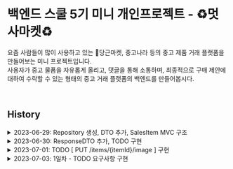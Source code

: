 # **백엔드 스쿨 5기 미니 개인프로젝트 - ♻️멋사마켓♻️**


요즘 사람들이 많이 사용하고 있는 🥕당근마켓, 중고나라 등의 중고 제품 거래 플랫폼을 만들어보는 미니 프로젝트입니다.<br>
사용자가 중고 물품을 자유롭게 올리고, 댓글을 통해 소통하며, 최종적으로 구매 제안에 대하여 수락할 수 있는 형태의 중고 거래 플랫폼의 백엔드를 만들어봅시다.

<br>

## History

<details>
<summary>2023-06-29: Repository 생성, DTO 추가, SalesItem MVC 구조 </summary>
<div markdown="1">

### 2023-06-29
**Create**: Git Repository - 'MiniProject_Basic_LimHyoungTaek'<br>

> ### dependencies
>   - Spring Web
>   - Spring Boot DevTools
>   - Spring Data JPA
>   - Lombok
>   - Sqlite

**Add**:
> - DTO(SalesItem, Negotiation, Comment)
> - Controller, repository, entity, service associated (with SalesItem)
> - 
</div>
</details>



<details>
<summary>2023-06-30: ResponseDTO 추가, TODO 구현 </summary>
<div markdown="1">

### 2023-06-30
**Add**:
> - DTO(ResponseDto)

**TODO**:
> POST /items<br>
> GET /items?page={page}&limit={limit}<br>
> GET /items/{itemId}<br>
> PUT /items/{itemId}<br>
> DELETE /items/{itemId}<br>

</div>
</details>



<details>
<summary>2023-07-01: TODO [ PUT /items/{itemId}/image ] 구현 </summary>
<div markdown="1">

### 2023-07-01
**TODO**:
> PUT /items/{itemId}/image

</div>
</details>



<details>
<summary>2023-07-03: 1일차 - TODO 요구사항 구현 </summary>
<div markdown="1">

### 2023-07-03
**1. [POST] /items**<br>
`ItemController.create()`, `ItemService.createItem()`<br>: 누구든지 중고 거래를 목적으로 물품에 대한 정보를 등록할 수 있다.<br>

`ItemEntity - @Notnull`<br>: 이때 반드시 포함되어야 하는 내용은 **제목, 설명, 최소 가격, 작성자**이다.<br>

`ItemService.validPW()`<br>: 또한 사용자가 물품을 등록할 때, 비밀번호 항목을 추가해서 등록한다.<br>

`ItemService.createItem()`<br>: 최초로 물품이 등록될 때, 중고 물품의 상태는 **판매중** 상태가 된다.<br>

<br>

**2. [GET] /items?page={page}&limit={limit}**<br>
`ItemController.readAll()`, `ItemService - Page<ItemPageInfoDto> readItemsPaged()`<br>: 등록된 물품 정보는 누구든지 열람할 수 있다.<br> 페이지 단위 조회가 가능하다.<br>

`ItemController.readAll()`, `ItemController.readOne()`<br>: 전체 조회, 단일 조회 모두 가능하다.<br>

<br>

**3. [GET] /items/{itemId}**<br>
`ItemController.readOne()`<br>: 전체 조회, 단일 조회 모두 가능하다.<br>

<br>

**4. [PUT] /items/{itemId}**<br>
`ItemController.update()`, `ItemService.updateItem()`<br>: 등록된 물품 정보는 수정이 가능하다.
<br>

`ItemService.validPW()`<br>: 이때, 물품이 등록될 때 추가한 비밀번호를 첨부해야 한다.

<br>

**5. [DELETE] /items/{itemId}**<br>
`ItemController.delete()`, `ItemService.deleteItem()`<br>: 등록된 물품 정보는 삭제가 가능하다.<br>

`ItemService.validPW()`<br>: 이때, 물품이 등록될 때 추가한 비밀번호를 첨부해야 한다.

<br>

**6. [PUT] /items/{itemId}/image**<br>
`ItemController.uploadImage()`, `ItemService.uploadItemImage()`<br>: 등록된 물품 정보에 이미지를 첨부할 수 있다.<br>

`ItemService.validPW()`<br>: 이때, 물품이 등록될 때 추가한 비밀번호를 첨부해야 한다.

<br>

**7. 그 외 추가 및 수정사항**<br>
`getItemById()`<br>: 해당하는 ID가 없을 경우, Not Found 예외 처리하는 과정을 메서드로 분리<br>

`validPW()`<br>: Password를 검사하는 부분을 메서드로 분리<br>

`ResponseDto`<br>: Controller의 Return Type을 ResponseDto로 수정 후 ResponseBody 출력 형식 message로 변경<br>

</div>
</details>
